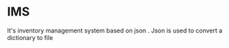 # IMS
It's inventory management system based on json . Json is used to convert a dictionary to file
